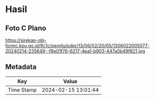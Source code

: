 # Hasil

## Foto C Plano

https://sirekap-obj-formc.kpu.go.id/9c1c/pemilu/pdpr/13/06/02/20/05/1306022005077-20240214-235649--f8e01f76-6217-4ea1-b903-447a0b49f821.jpg


## Metadata

| Key        | Value               |
| ---------- | ------------------- |
| Time Stamp | 2024-02-15 13:01:44 |



